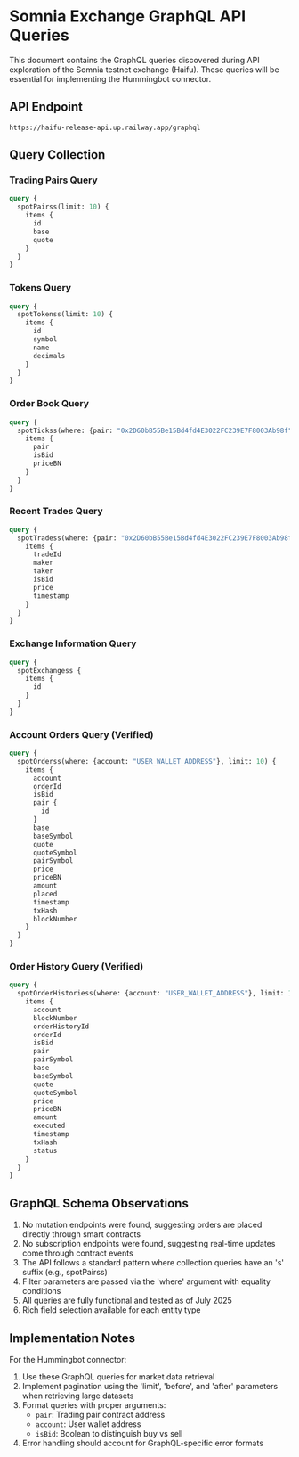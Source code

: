 # Somnia Exchange GraphQL API Queries

This document contains the GraphQL queries discovered during API exploration of the Somnia testnet exchange (Haifu). These queries will be essential for implementing the Hummingbot connector.

## API Endpoint

```
https://haifu-release-api.up.railway.app/graphql
```

## Query Collection

### Trading Pairs Query
```graphql
query {
  spotPairss(limit: 10) {
    items {
      id
      base
      quote
    }
  }
}
```

### Tokens Query
```graphql
query {
  spotTokenss(limit: 10) {
    items {
      id
      symbol
      name
      decimals
    }
  }
}
```

### Order Book Query
```graphql
query {
  spotTickss(where: {pair: "0x2D60bB55Be15Bd4fd4E3022FC239E7F8003Ab98f"}, limit: 10) {
    items {
      pair
      isBid
      priceBN
    }
  }
}
```

### Recent Trades Query
```graphql
query {
  spotTradess(where: {pair: "0x2D60bB55Be15Bd4fd4E3022FC239E7F8003Ab98f"}, limit: 5) {
    items {
      tradeId
      maker
      taker
      isBid
      price
      timestamp
    }
  }
}
```

### Exchange Information Query
```graphql
query {
  spotExchangess {
    items {
      id
    }
  }
}
```

### Account Orders Query (Verified)
```graphql
query {
  spotOrderss(where: {account: "USER_WALLET_ADDRESS"}, limit: 10) {
    items {
      account
      orderId
      isBid
      pair {
        id
      }
      base
      baseSymbol
      quote
      quoteSymbol
      pairSymbol
      price
      priceBN
      amount
      placed
      timestamp
      txHash
      blockNumber
    }
  }
}
```

### Order History Query (Verified)
```graphql
query {
  spotOrderHistoriess(where: {account: "USER_WALLET_ADDRESS"}, limit: 10) {
    items {
      account
      blockNumber
      orderHistoryId
      orderId
      isBid
      pair
      pairSymbol
      base
      baseSymbol
      quote
      quoteSymbol
      price
      priceBN
      amount
      executed
      timestamp
      txHash
      status
    }
  }
}
```

## GraphQL Schema Observations

1. No mutation endpoints were found, suggesting orders are placed directly through smart contracts
2. No subscription endpoints were found, suggesting real-time updates come through contract events
3. The API follows a standard pattern where collection queries have an 's' suffix (e.g., spotPairss)
4. Filter parameters are passed via the 'where' argument with equality conditions
5. All queries are fully functional and tested as of July 2025
6. Rich field selection available for each entity type

## Implementation Notes

For the Hummingbot connector:

1. Use these GraphQL queries for market data retrieval
2. Implement pagination using the 'limit', 'before', and 'after' parameters when retrieving large datasets
3. Format queries with proper arguments:
   - `pair`: Trading pair contract address
   - `account`: User wallet address
   - `isBid`: Boolean to distinguish buy vs sell
4. Error handling should account for GraphQL-specific error formats

